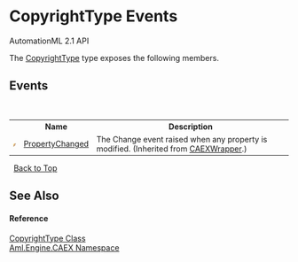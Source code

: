 # CopyrightType Events
AutomationML 2.1 API 

The <a href="T_Aml_Engine_CAEX_CopyrightType">CopyrightType</a> type exposes the following members.


## Events
&nbsp;<table><tr><th></th><th>Name</th><th>Description</th></tr><tr><td>![Public event](media/pubevent.gif "Public event")</td><td><a href="E_Aml_Engine_CAEX_CAEXWrapper_PropertyChanged">PropertyChanged</a></td><td>
The Change event raised when any property is modified.
 (Inherited from <a href="T_Aml_Engine_CAEX_CAEXWrapper">CAEXWrapper</a>.)</td></tr></table>&nbsp;
<a href="#copyrighttype-events">Back to Top</a>

## See Also


#### Reference
<a href="T_Aml_Engine_CAEX_CopyrightType">CopyrightType Class</a><br /><a href="N_Aml_Engine_CAEX">Aml.Engine.CAEX Namespace</a><br />